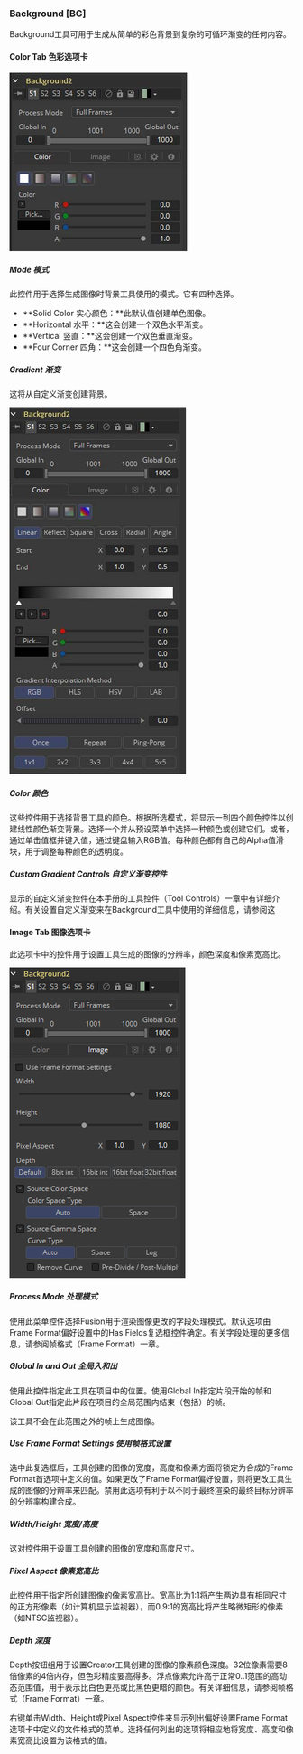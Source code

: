 ### Background [BG]

Background工具可用于生成从简单的彩色背景到复杂的可循环渐变的任何内容。

#### Color Tab 色彩选项卡

![BG_ColorTab](images\BG_ColorTab.jpg)

##### Mode 模式

此控件用于选择生成图像时背景工具使用的模式。它有四种选择。

- **Solid Color 实心颜色：**此默认值创建单色图像。
- **Horizontal 水平：**这会创建一个双色水平渐变。
- **Vertical 竖直：**这会创建一个双色垂直渐变。
- **Four Corner 四角：**这会创建一个四色角渐变。

##### Gradient 渐变

这将从自定义渐变创建背景。

![BG_Gradient](images\BG_Gradient.jpg)

##### Color 颜色

这些控件用于选择背景工具的颜色。根据所选模式，将显示一到四个颜色控件以创建线性颜色渐变背景。选择一个并从预设菜单中选择一种颜色或创建它们。或者，通过单击值框并键入值，通过键盘输入RGB值。每种颜色都有自己的Alpha值滑块，用于调整每种颜色的透明度。

##### Custom Gradient Controls 自定义渐变控件

显示的自定义渐变控件在本手册的工具控件（Tool Controls）一章中有详细介绍。有关设置自定义渐变来在Background工具中使用的详细信息，请参阅这

#### Image Tab 图像选项卡

此选项卡中的控件用于设置工具生成的图像的分辨率，颜色深度和像素宽高比。

![BG_ImageTab](images\BG_ImageTab.png)

##### Process Mode 处理模式

使用此菜单控件选择Fusion用于渲染图像更改的字段处理模式。默认选项由Frame Format偏好设置中的Has Fields复选框控件确定。有关字段处理的更多信息，请参阅帧格式（Frame Format）一章。

##### Global In and Out 全局入和出

使用此控件指定此工具在项目中的位置。使用Global In指定片段开始的帧和Global Out指定此片段在项目的全局范围内结束（包括）的帧。

该工具不会在此范围之外的帧上生成图像。

##### Use Frame Format Settings 使用帧格式设置

选中此复选框后，工具创建的图像的宽度，高度和像素方面将锁定为合成的Frame Format首选项中定义的值。如果更改了Frame Format偏好设置，则将更改工具生成的图像的分辨率来匹配。禁用此选项有利于以不同于最终渲染的最终目标分辨率的分辨率构建合成。

##### Width/Height 宽度/高度

这对控件用于设置工具创建的图像的宽度和高度尺寸。

##### Pixel Aspect 像素宽高比

此控件用于指定所创建图像的像素宽高比。宽高比为1:1将产生两边具有相同尺寸的正方形像素（如计算机显示监视器），而0.9:1的宽高比将产生略微矩形的像素（如NTSC监视器）。

##### Depth 深度

Depth按钮组用于设置Creator工具创建的图像的像素颜色深度。32位像素需要8倍像素的4倍内存，但色彩精度要高得多。浮点像素允许高于正常0..1范围的高动态范围值，用于表示比白色更亮或比黑色更暗的颜色。有关详细信息，请参阅帧格式（Frame Format）一章。

右键单击Width、Height或Pixel Aspect控件来显示列出偏好设置Frame Format选项卡中定义的文件格式的菜单。选择任何列出的选项将相应地将宽度、高度和像素宽高比设置为该格式的值。
